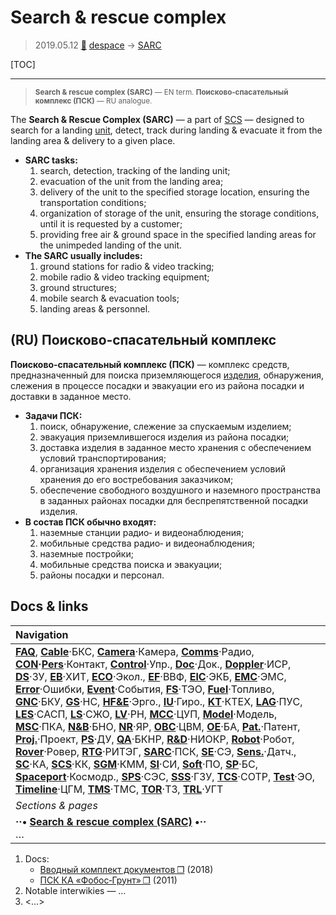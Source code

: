 # Search & rescue complex
> 2019.05.12 [🚀](../index/index.md) [despace](index.md) → [SARC](sarc.md)

[TOC]

---

> <small>**Search & rescue complex (SARC)** — EN term. **Поисково‑спасательный комплекс (ПСК)** — RU analogue.</small>

The **Search & Rescue Complex (SARC)** — a part of [SCS](scs.md) — designed to search for a landing [unit](unit.md), detect, track during landing & evacuate it from the landing area & delivery to a given place.

   - **SARC tasks:**
      1. search, detection, tracking of the landing unit;
      1. evacuation of the unit from the landing area;
      1. delivery of the unit to the specified storage location, ensuring the transportation conditions;
      1. organization of storage of the unit, ensuring the storage conditions, until it is requested by a customer;
      1. providing free air & ground space in the specified landing areas for the unimpeded landing of the unit.
   - **The SARC usually includes:**
      1. ground stations for radio & video tracking;
      1. mobile radio & video tracking equipment;
      1. ground structures;
      1. mobile search & evacuation tools;
      1. landing areas & personnel.



## (RU) Поисково‑спасательный комплекс

**Поисково‑спасательный комплекс (ПСК)** — комплекс средств, предназначенный для поиска приземляющегося [изделия](unit.md), обнаружения, слежения в процессе посадки и эвакуации его из района посадки и доставки в заданное место.

   - **Задачи ПСК:**
      1. поиск, обнаружение, слежение за спускаемым изделием;
      1. эвакуация приземлившегося изделия из района посадки;
      1. доставка изделия в заданное место хранения с обеспечением условий транспортирования;
      1. организация хранения изделия с обеспечением условий хранения до его востребования заказчиком;
      1. обеспечение свободного воздушного и наземного пространства в заданных районах посадки для беспрепятственной посадки изделия.
   - **В состав ПСК обычно входят:**
      1. наземные станции радио‑ и видеонаблюдения;
      1. мобильные средства радио‑ и видеонаблюдения;
      1. наземные постройки;
      1. мобильные средства поиска и эвакуации;
      1. районы посадки и персонал.



## Docs & links
|Navigation|
|:--|
|**[FAQ](faq.md)**, **[Cable](cable.md)**·БКС, **[Camera](cam.md)**·Камера, **[Comms](comms.md)**·Радио, **[CON](contact.md)·[Pers](person.md)**·Контакт, **[Control](control.md)**·Упр., **[Doc](doc.md)**·Док., **[Doppler](doppler.md)**·ИСР, **[DS](ds.md)**·ЗУ, **[EB](eb.md)**·ХИТ, **[ECO](ecology.md)**·Экол., **[EF](ef.md)**·ВВФ, **[ElC](elc.md)**·ЭКБ, **[EMC](emc.md)**·ЭМС, **[Error](error.md)**·Ошибки, **[Event](event.md)**·События, **[FS](fs.md)**·ТЭО, **[Fuel](fuel.md)**·Топливо, **[GNC](gnc.md)**·БКУ, **[GS](scs.md)**·НС, **[HF&E](hfe.md)**·Эрго., **[IU](iu.md)**·Гиро., **[KT](kt.md)**·КТЕХ, **[LAG](lag.md)**·ПУC, **[LES](les.md)**·САСП, **[LS](ls.md)**·СЖО, **[LV](lv.md)**·РН, **[MCC](mcc.md)**·ЦУП, **[Model](model.md)**·Модель, **[MSC](sc.md)**·ПКА, **[N&B](nnb.md)**·БНО, **[NR](nr.md)**·ЯР, **[OBC](obc.md)**·ЦВМ, **[OE](oe.md)**·БА, **[Pat.](патент.md)**·Патент, **[Proj.](project.md)**·Проект, **[PS](ps.md)**·ДУ, **[QA](qa.md)**·БКНР, **[R&D](rnd.md)**·НИОКР, **[Robot](robotics.md)**·Робот, **[Rover](rover.md)**·Ровер, **[RTG](rtg.md)**·РИТЭГ, **[SARC](sarc.md)**·ПСК, **[SE](se.md)**·СЭ, **[Sens.](sensor.md)**·Датч., **[SC](sc.md)**·КА, **[SCS](scs.md)**·КК, **[SGM](sgm.md)**·КММ, **[SI](si.md)**·СИ, **[Soft](soft.md)**·ПО, **[SP](sp.md)**·БС, **[Spaceport](spaceport.md)**·Космодр., **[SPS](sps.md)**·СЭС, **[SSS](sss.md)**·ГЗУ, **[TCS](tcs.md)**·СОТР, **[Test](test.md)**·ЭО, **[Timeline](timeline.md)**·ЦГМ, **[TMS](tms.md)**·ТМС, **[TOR](tor.md)**·ТЗ, **[TRL](trl.md)**·УГТ|
|*Sections & pages*|
|**··• [Search & rescue complex (SARC)](sarc.md) •··**<br> …|

   1. Docs:
      - [Вводный комплект документов ❐](f/sarc/2018_intro.7z) (2018)
      - [ПСК КА «Фобос‑Грунт» ❐](f/sarc/2011_phobos-grunt.odt) (2011)
   1. Notable interwikies — …
   1. <…>
